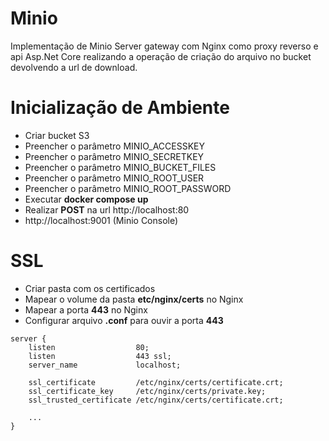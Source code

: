 # Minio

Implementação de Minio Server gateway com Nginx como proxy reverso e api Asp.Net Core realizando a operação de criação do arquivo no bucket devolvendo a url de download.

# Inicialização de Ambiente

- Criar bucket S3
- Preencher o parâmetro MINIO_ACCESSKEY
- Preencher o parâmetro MINIO_SECRETKEY
- Preencher o parâmetro MINIO_BUCKET_FILES
- Preencher o parâmetro MINIO_ROOT_USER
- Preencher o parâmetro MINIO_ROOT_PASSWORD
- Executar **docker compose up**
- Realizar **POST** na url http://localhost:80
- http://localhost:9001 (Minio Console)

# SSL

- Criar pasta com os certificados
- Mapear o volume da pasta **etc/nginx/certs** no Nginx
- Mapear a porta **443** no Nginx
- Configurar arquivo **.conf** para ouvir a porta **443**

```
server {
    listen                  80;
    listen                  443 ssl;
    server_name             localhost;

    ssl_certificate         /etc/nginx/certs/certificate.crt;
    ssl_certificate_key     /etc/nginx/certs/private.key;
    ssl_trusted_certificate /etc/nginx/certs/certificate.crt;

    ...
}
```
